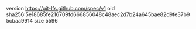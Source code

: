 version https://git-lfs.github.com/spec/v1
oid sha256:5e18685fe216709fd666856048c48aec2d7b24a645bae82d9fe37b95cbaa9914
size 5596
